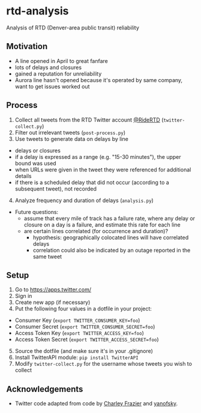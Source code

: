 # rtd-analysis

Analysis of RTD (Denver-area public transit) reliability

## Motivation

- A line opened in April to great fanfare
- lots of delays and closures
- gained a reputation for unreliability
- Aurora line hasn't opened because it's operated by same company, want to get issues worked out


## Process

1. Collect all tweets from the RTD Twitter account [@RideRTD](twitter.com/RideRTD) (`twitter-collect.py`)
2. Filter out irrelevant tweets (`post-process.py`)
3. Use tweets to generate data on delays by line
  - delays or closures
  - if a delay is expressed as a range (e.g. "15-30 minutes"), the upper bound was used
  - when URLs were given in the tweet they were referenced for additional details
  - if there is a scheduled delay that did not occur (according to a subsequent tweet), not recorded
4. Analyze frequency and duration of delays (`analysis.py`)
  - Future questions:
    - assume that every mile of track has a failure rate, where any delay or closure on a day is a failure, and estimate this rate for each line
    - are certain lines correlated (for occurrence and duration)?
      - hypothesis: geographically colocated lines will have correlated delays
      - correlation could also be indicated by an outage reported in the same tweet


## Setup

1. Go to https://apps.twitter.com/
2. Sign in
3. Create new app (if necessary)
4. Put the following four values in a dotfile in your project:
  - Consumer Key (`export TWITTER_CONSUMER_KEY=foo`)
  - Consumer Secret (`export TWITTER_CONSUMER_SECRET=foo`)
  - Access Token Key (`export TWITTER_ACCESS_KEY=foo`)
  - Access Token Secret (`export TWITTER_ACCESS_SECRET=foo`)
5. Source the dotfile (and make sure it's in your .gitignore)
6. Install TwitterAPI module: `pip install TwitterAPI`
7. Modify `twitter-collect.py` for the username whose tweets you wish to collect


## Acknowledgements

- Twitter code adapted from code by [Charley Frazier](https://gist.github.com/cfrazier91/1c6708a83c6c09b0ee20e0ee6e0ec7ce) and [yanofsky](https://gist.github.com/yanofsky/5436496).
